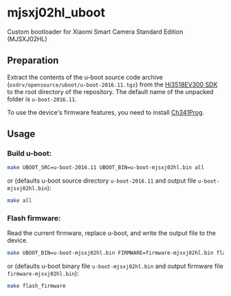 # mjsxj02hl_uboot
Custom bootloader for Xiaomi Smart Camera Standard Edition (MJSXJ02HL)

## Preparation

Extract the contents of the u-boot source code archive (`osdrv/opensource/uboot/u-boot-2016.11.tgz`) from the [Hi3518EV300 SDK](https://dl.openipc.org/SDK/HiSilicon/Hi3516Ev200_16Ev300_18Ev300/Hi3516EV200R001C01SPC011/Hi3516EV200R001C01SPC011.rar) to the root directory of the repository. The default name of the unpacked folder is `u-boot-2016.11`.

To use the device's firmware features, you need to install [Ch341Prog](https://github.com/setarcos/ch341prog).

## Usage

### Build u-boot:
```bash
make UBOOT_SRC=u-boot-2016.11 UBOOT_BIN=u-boot-mjsxj02hl.bin all
```

or (defaults u-boot source directory `u-boot-2016.11` and output file `u-boot-mjsxj02hl.bin`):

```bash
make all
```

### Flash firmware:
Read the current firmware, replace u-boot, and write the output file to the device.

```bash
make UBOOT_BIN=u-boot-mjsxj02hl.bin FIRMWARE=firmware-mjsxj02hl.bin flash_firmware
```

or (defaults u-boot binary file `u-boot-mjsxj02hl.bin` and output firmware file `firmware-mjsxj02hl.bin`):

```bash
make flash_firmware
```
